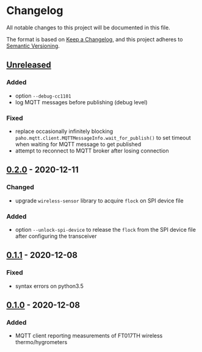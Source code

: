 # Changelog
All notable changes to this project will be documented in this file.

The format is based on [Keep a Changelog](https://keepachangelog.com/en/1.0.0/),
and this project adheres to [Semantic Versioning](https://semver.org/spec/v2.0.0.html).

## [Unreleased]
### Added
- option `--debug-cc1101`
- log MQTT messages before publishing (debug level)

### Fixed
- replace occasionally infinitely blocking `paho.mqtt.client.MQTTMessageInfo.wait_for_publish()`
  to set timeout when waiting for MQTT message to get published
- attempt to reconnect to MQTT broker after losing connection

## [0.2.0] - 2020-12-11
### Changed
- upgrade `wireless-sensor` library to acquire `flock` on SPI device file

### Added
- option `--unlock-spi-device` to release the `flock` from the SPI device file
  after configuring the transceiver

## [0.1.1] - 2020-12-08
### Fixed
- syntax errors on python3.5

## [0.1.0] - 2020-12-08
### Added
- MQTT client reporting measurements of FT017TH wireless thermo/hygrometers

[Unreleased]: https://github.com/fphammerle/wireless-sensor-mqtt/compare/v0.2.0...HEAD
[0.2.0]: https://github.com/fphammerle/wireless-sensor-mqtt/compare/v0.2.0...v0.2.0
[0.1.1]: https://github.com/fphammerle/wireless-sensor-mqtt/compare/v0.1.0...v0.1.1
[0.1.0]: https://github.com/fphammerle/wireless-sensor-mqtt/releases/tag/v0.1.0
